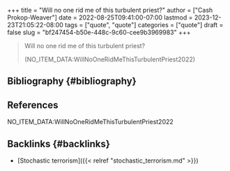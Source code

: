 +++
title = "Will no one rid me of this turbulent priest?"
author = ["Cash Prokop-Weaver"]
date = 2022-08-25T09:41:00-07:00
lastmod = 2023-12-23T21:05:22-08:00
tags = ["quote", "quote"]
categories = ["quote"]
draft = false
slug = "bf247454-b50e-448c-9c60-cee9b3969983"
+++

> Will no one rid me of this turbulent priest?
>
> (NO_ITEM_DATA:WillNoOneRidMeThisTurbulentPriest2022)


## Bibliography {#bibliography}

## References

<style>.csl-entry{text-indent: -1.5em; margin-left: 1.5em;}</style><div class="csl-bib-body">
  <div class="csl-entry">NO_ITEM_DATA:WillNoOneRidMeThisTurbulentPriest2022</div>
</div>



## Backlinks {#backlinks}

-   [Stochastic terrorism]({{< relref "stochastic_terrorism.md" >}})
